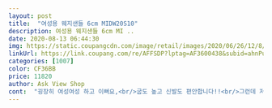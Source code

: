 ```yaml
---
layout: post 
title:  "여성용 웨지샌들 6cm MIDW20S10" 
description: 여성용 웨지샌들 6cm MI ..
date: 2020-08-13 06:44:30 
img: https://static.coupangcdn.com/image/retail/images/2020/06/26/12/8/0495c7ba-1b02-4b3c-95de-f3b931556340.jpg 
linkUrl: https://link.coupang.com/re/AFFSDP?lptag=AF3600438&subid=ahnPublicAsk&pageKey=1756779522&itemId=2992093486&vendorItemId=70980391239&traceid=V0-113-07b4d079377be218 
categories: [1007] 
color: CF36BB 
price: 11820 
author: Ask View Shop 
cont:  "굉장히 여성여성 하고 이뻐요,<br/>굽도 높고 신발도 편안합니다!!<br/>그런데 저는 평소 정225사이즈인데 230이 딱 맞아서,<br/>반치수씩 크게 시키는 것을 추천합니다.<br/><br/>사이즈는 235인데 240 사니까 딱 맞습니다.<br/> (발이 조금 포동한편)<br/>신발도 6cm 높이 치곤 불편하지 않아요.<br/><br/>정성스럽게 한짝씩 부직포 주머니에 담아서 판매처 로고 박스에 담겨서 왔습니다.<br/><br/>" 
---
```

